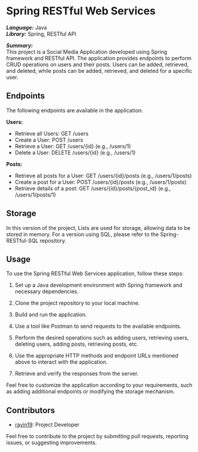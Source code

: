 # Spring RESTful Web Services

***Language:*** Java <br />
***Library:*** Spring, RESTful API <br />

***Summary:***<br />
This project is a Social Media Application developed using Spring framework and RESTful API. The application provides endpoints to perform CRUD operations on users and their posts. Users can be added, retrieved, and deleted, while posts can be added, retrieved, and deleted for a specific user.

## Endpoints

The following endpoints are available in the application:

**Users:**
- Retrieve all Users: GET /users
- Create a User: POST /users
- Retrieve a User: GET /users/{id}  (e.g., /users/1)
- Delete a User: DELETE /users/{id}  (e.g., /users/1)

**Posts:**
- Retrieve all posts for a User: GET /users/{id}/posts  (e.g., /users/1/posts)
- Create a post for a User: POST /users/{id}/posts  (e.g., /users/1/posts)
- Retrieve details of a post: GET /users/{id}/posts/{post_id}  (e.g., /users/1/posts/1)

## Storage

In this version of the project, Lists are used for storage, allowing data to be stored in memory. For a version using SQL, please refer to the Spring-RESTful-SQL repository.

## Usage

To use the Spring RESTful Web Services application, follow these steps:

1. Set up a Java development environment with Spring framework and necessary dependencies.

2. Clone the project repository to your local machine.

3. Build and run the application.

4. Use a tool like Postman to send requests to the available endpoints.

5. Perform the desired operations such as adding users, retrieving users, deleting users, adding posts, retrieving posts, etc.

6. Use the appropriate HTTP methods and endpoint URLs mentioned above to interact with the application.

7. Retrieve and verify the responses from the server.

Feel free to customize the application according to your requirements, such as adding additional endpoints or modifying the storage mechanism.

## Contributors

- [rayin19](https://github.com/rayin19): Project Developer

Feel free to contribute to the project by submitting pull requests, reporting issues, or suggesting improvements.
